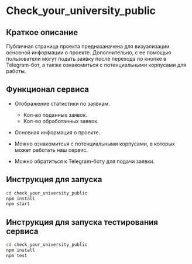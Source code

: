 # **Check_your_university_public**

## Краткое описание

Публичная страница проекта предназаначена для визуализации основной информации о проекте. Дополнительно, с ее помощью пользователи могут подать заявку после перехода по кнопке в Telegram-бот, а также ознакомиться с потенциальными корпусами для работы.

## Функционал сервиса

- Отображение статистики по заявкам.

   - Кол-во поданных заявок.
   - Кол-во обработанных заявок.

- Основная информация о проекте.
- Можно ознакомитсья с потенциальными корпусами, в которых может работать наш сервис.
- Можно обратиться к Telegram-боту для подачи заявки.

## Инструкция для запуска

```bash
cd check_your_university_public
npm install
npm start
```

## Инструкция для запуска тестирования сервиса

```bash
cd check_your_university_public
npm install
npm test
```